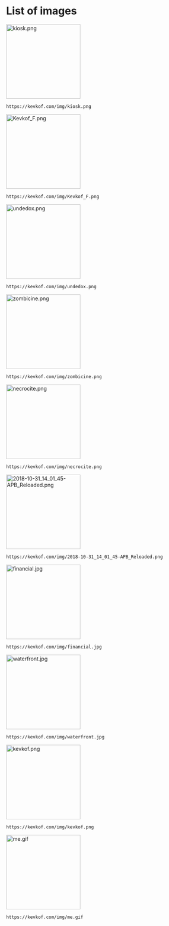 # List of images
 
 <img src="`https://kevkof.com/img/kiosk.png`" alt="kiosk.png" width="200"/> 
 
`https://kevkof.com/img/kiosk.png`
 
 <img src="`https://kevkof.com/img/Kevkof_F.png`" alt="Kevkof_F.png" width="200"/> 
 
`https://kevkof.com/img/Kevkof_F.png`
 
 <img src="`https://kevkof.com/img/undedox.png`" alt="undedox.png" width="200"/> 
 
`https://kevkof.com/img/undedox.png`
 
 <img src="`https://kevkof.com/img/zombicine.png`" alt="zombicine.png" width="200"/> 
 
`https://kevkof.com/img/zombicine.png`
 
 <img src="`https://kevkof.com/img/necrocite.png`" alt="necrocite.png" width="200"/> 
 
`https://kevkof.com/img/necrocite.png`
 
 <img src="`https://kevkof.com/img/2018-10-31_14_01_45-APB_Reloaded.png`" alt="2018-10-31_14_01_45-APB_Reloaded.png" width="200"/> 
 
`https://kevkof.com/img/2018-10-31_14_01_45-APB_Reloaded.png`
 
 <img src="`https://kevkof.com/img/financial.jpg`" alt="financial.jpg" width="200"/> 
 
`https://kevkof.com/img/financial.jpg`
 
 <img src="`https://kevkof.com/img/waterfront.jpg`" alt="waterfront.jpg" width="200"/> 
 
`https://kevkof.com/img/waterfront.jpg`
 
 <img src="`https://kevkof.com/img/kevkof.png`" alt="kevkof.png" width="200"/> 
 
`https://kevkof.com/img/kevkof.png`
 
 <img src="`https://kevkof.com/img/me.gif`" alt="me.gif" width="200"/> 
 
`https://kevkof.com/img/me.gif`
 

